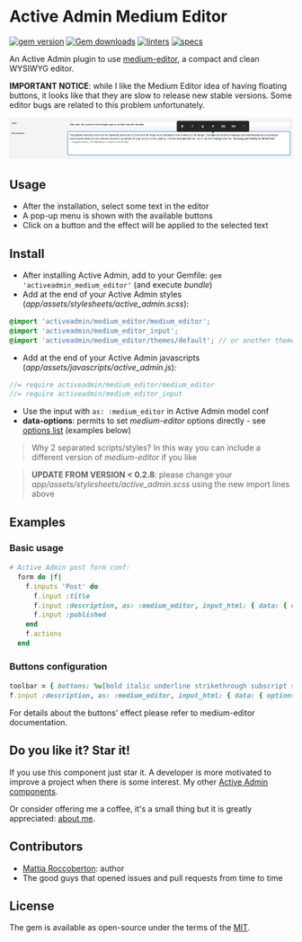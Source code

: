 # Active Admin Medium Editor
[![gem version](https://badge.fury.io/rb/activeadmin_medium_editor.svg)](https://badge.fury.io/rb/activeadmin_medium_editor)
[![Gem downloads](https://badgen.net/rubygems/dt/activeadmin_medium_editor)](https://rubygems.org/gems/activeadmin_medium_editor)
[![linters](https://github.com/blocknotes/activeadmin_medium_editor/actions/workflows/linters.yml/badge.svg)](https://github.com/blocknotes/activeadmin_medium_editor/actions/workflows/linters.yml)
[![specs](https://github.com/blocknotes/activeadmin_medium_editor/actions/workflows/specs.yml/badge.svg)](https://github.com/blocknotes/activeadmin_medium_editor/actions/workflows/specs.yml)

An Active Admin plugin to use [medium-editor](https://github.com/yabwe/medium-editor), a compact and clean WYSIWYG editor.

**IMPORTANT NOTICE**: while I like the Medium Editor idea of having floating buttons, it looks like that they are slow to release new stable versions. Some editor bugs are related to this problem unfortunately.

![screenshot](extra/screenshot.png)

## Usage

- After the installation, select some text in the editor
- A pop-up menu is shown with the available buttons
- Click on a button and the effect will be applied to the selected text

## Install

- After installing Active Admin, add to your Gemfile: `gem 'activeadmin_medium_editor'` (and execute *bundle*)
- Add at the end of your Active Admin styles (_app/assets/stylesheets/active_admin.scss_):
```scss
@import 'activeadmin/medium_editor/medium_editor';
@import 'activeadmin/medium_editor_input';
@import 'activeadmin/medium_editor/themes/default'; // or another theme
```
- Add at the end of your Active Admin javascripts (_app/assets/javascripts/active_admin.js_):
```js
//= require activeadmin/medium_editor/medium_editor
//= require activeadmin/medium_editor_input
```
- Use the input with `as: :medium_editor` in Active Admin model conf
- **data-options**: permits to set *medium-editor* options directly - see [options list](https://github.com/yabwe/medium-editor#mediumeditor-options) (examples below)

> Why 2 separated scripts/styles? In this way you can include a different version of *medium-editor* if you like

> **UPDATE FROM VERSION < 0.2.8**: please change your _app/assets/stylesheets/active_admin.scss_ using the new import lines above

## Examples

### Basic usage

```ruby
# Active Admin post form conf:
  form do |f|
    f.inputs 'Post' do
      f.input :title
      f.input :description, as: :medium_editor, input_html: { data: { options: '{"spellcheck":false,"toolbar":{"buttons":["bold","italic","underline","anchor"]}}' } }
      f.input :published
    end
    f.actions
  end
```

### Buttons configuration

```ruby
toolbar = { buttons: %w[bold italic underline strikethrough subscript superscript anchor image quote pre orderedlist unorderedlist indent outdent justifyLeft justifyCenter justifyRight justifyFull h1 h2 h3 h4 h5 h6 removeFormat html] }
f.input :description, as: :medium_editor, input_html: { data: { options: { toolbar: toolbar } } }
```

For details about the buttons' effect please refer to medium-editor documentation.

## Do you like it? Star it!

If you use this component just star it. A developer is more motivated to improve a project when there is some interest. My other [Active Admin components](https://github.com/blocknotes?utf8=✓&tab=repositories&q=activeadmin&type=source).

Or consider offering me a coffee, it's a small thing but it is greatly appreciated: [about me](https://www.blocknot.es/about-me).

## Contributors

- [Mattia Roccoberton](https://blocknot.es): author
- The good guys that opened issues and pull requests from time to time

## License

The gem is available as open-source under the terms of the [MIT](LICENSE.txt).
